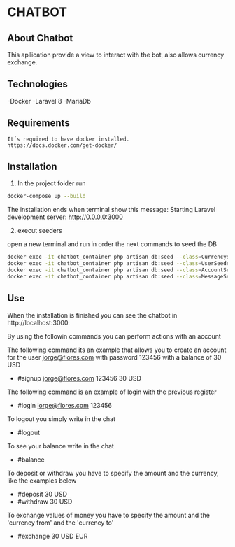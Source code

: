 # CHATBOT
## About Chatbot

This apllication provide a view to interact with the bot, also allows currency exchange.

## Technologies

-Docker
-Laravel 8
-MariaDb

## Requirements
    It´s required to have docker installed.
    https://docs.docker.com/get-docker/

## Installation
1) In the project folder run

```bash
docker-compose up --build
```

The installation ends when terminal show this message:
Starting Laravel development server: http://0.0.0.0:3000

2) execut seeders

open a new terminal and run in order the next commands to seed the DB
```bash
docker exec -it chatbot_container php artisan db:seed --class=CurrencySeeder 
docker exec -it chatbot_container php artisan db:seed --class=UserSeeder 
docker exec -it chatbot_container php artisan db:seed --class=AccountSeeder 
docker exec -it chatbot_container php artisan db:seed --class=MessageSeeder 
```
## Use
When the installation is finished you can see the chatbot in http://localhost:3000.

By using the followin commands you can perform actions with an account

The following command its an example that allows you to create an account for the user jorge@flores.com with password 123456  with a balance of 30 USD
- #signup jorge@flores.com 123456 30 USD

The following command is an example of login with the previous register
- #login jorge@flores.com 123456

To logout you simply write in the chat
- #logout

To see your balance write in the chat 
- #balance

To deposit or withdraw you have to specify the amount and the currency, like the examples below
- #deposit 30 USD
- #withdraw 30 USD

To exchange values of money you have to specify the amount and the 'currency from' and the 'currency to'
- #exchange 30 USD EUR